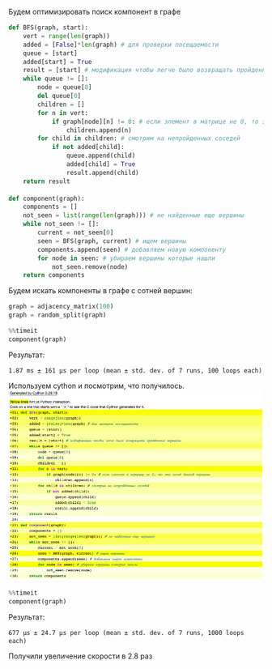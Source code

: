 Будем оптимизировать поиск компонент в графе

```python
def BFS(graph, start):
    vert = range(len(graph))
    added = [False]*len(graph) # для проверки посещаемости
    queue = [start]
    added[start] = True
    result = [start] # модификация чтобы легче было возвращать пройденные вершины
    while queue != []:
        node = queue[0]
        del queue[0]
        children = []
        for n in vert:
            if graph[node][n] != 0: # если элемент в матрице не 0, то это сосед данной вершины
                children.append(n)
        for child in children: # смотрим на непройденных соседей
            if not added[child]:
                queue.append(child)
                added[child] = True
                result.append(child)
    return result
    
def component(graph):
    components = []
    not_seen = list(range(len(graph))) # не найденные еще вершины
    while not_seen != []:
        current = not_seen[0]
        seen = BFS(graph, current) # ищем вершины
        components.append(seen) # добавляем новую компоненту
        for node in seen: # убираем вершины которые нашли
            not_seen.remove(node)
    return components
```

Будем искать компоненты в графе с сотней вершин:

```python
graph = adjacency_matrix(100)
graph = random_split(graph)
```

```python
%%timeit
component(graph)
```

Результат:

    1.87 ms ± 161 µs per loop (mean ± std. dev. of 7 runs, 100 loops each)

Используем cython и посмотрим, что получилось.
![cython](cython.png)

```python
%%timeit
component(graph)
```

Результат:

    677 µs ± 24.7 µs per loop (mean ± std. dev. of 7 runs, 1000 loops each)
    
Получили увеличение скорости в 2.8 раз
